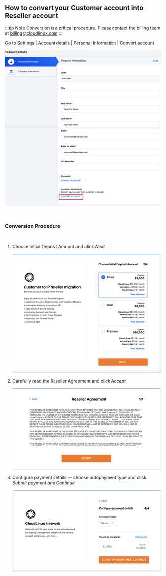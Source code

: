 ## How to convert your Customer account into Reseller account

:::tip Note
Conversion is a critical procedure. Please contact the billing team at billing@cloudlinux.com
:::

Go to Settings | Account details | Personal Information | Convert account

![](/images/convert_account_zoom70.png)

 
### Conversion Procedure

 
1. Choose Initial Deposit Amount and click _Next_

    ![](/images/conversing_step2_zoom70.png)

2. Carefully read the Reseller Agreement and click _Accept_

    ![](/images/reseller_agreement_zoom70.png)

3. Configure payment details — choose autopayment type and click _Submit payment and Continue_
    
    ![](/images/payment_details_zoom70.png)